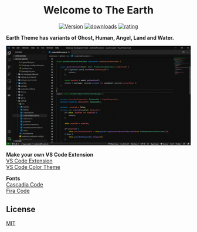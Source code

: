 <div align="center">
    <h1><strong>Welcome to The Earth</strong></h1>

[![Version](https://vsmarketplacebadge.apphb.com/version/Nayan.earth.svg?style=for-the-badge&logo=microsoft&logoColor=white&colorA=2b3033&colorB=33AA22)](https://marketplace.visualstudio.com/items?itemName=Nayan.earth)
[![downloads](https://vsmarketplacebadge.apphb.com/downloads-short/Nayan.earth.svg?style=for-the-badge&logo=docusign&logoColor=white&colorA=2b303b&colorB=118855)](https://marketplace.visualstudio.com/items?itemName=Nayan.earth)
[![rating](https://vsmarketplacebadge.apphb.com/rating-star/Nayan.earth.svg?style=for-the-badge&logo=reverbnation&logoColor=white&colorA=2b303b&colorB=112299)](https://marketplace.visualstudio.com/items?itemName=Nayan.earth)

</div>

**Earth Theme has variants of Ghost, Human, Angel, Land and Water.**

![earth-theme-screenshot](https://raw.githubusercontent.com/nayanbunny/earth/main/images/earth-theme.gif)
<br />

**Make your own VS Code Extension**<br />
[VS Code Extension](https://code.visualstudio.com/api/get-started/your-first-extension)<br />
[VS Code Color Theme](https://code.visualstudio.com/api/references/theme-color)

**Fonts**<br />
[Cascadia Code](https://github.com/microsoft/cascadia-code)<br />
[Fira Code](https://github.com/tonsky/FiraCode)

## License
[MIT](https://github.com/nayanbunny/earth/blob/main/LICENSE)
